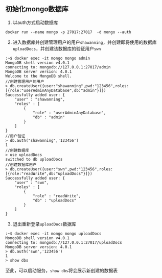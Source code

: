 
## 初始化mongo数据库

1. 以auth方式启动数据库
```
docker run --name mongo -p 27017:27017  -d mongo --auth
```
2. 进入数据库并创建管理用户的用户`shawanning`，并创建即将使用的数据库`uploadDocs`，并创建该数据库的验证用户`swn`
```
:~$ docker exec -it mongo mongo admin
MongoDB shell version v4.0.1
connecting to: mongodb://127.0.0.1:27017/admin
MongoDB server version: 4.0.1
Welcome to the MongoDB shell.
//创建管理用户的用户
> db.createUser({user:"shawanning",pwd:"123456",roles:[{role:"userAdminAnyDatabase",db:"admin"}]})
Successfully added user: {
	"user" : "shawanning",
	"roles" : [
		{
			"role" : "userAdminAnyDatabase",
			"db" : "admin"
		}
	]
}
//用户验证
> db.auth("shawanning",'123456')
1
//创建数据库
> use uploadDocs
switched to db uploadDocs
//创建数据库用户
> db.createUser({user:"swn",pwd:"123456",roles:[{role:"readWrite",db:"uploadDocs"}]})
Successfully added user: {
	"user" : "swn",
	"roles" : [
		{
			"role" : "readWrite",
			"db" : "uploadDocs"
		}
	]
}
```
3. 退出重新登录`uploadDocs`数据库
```
:~$ docker exec -it mongo mongo uploadDocs
MongoDB shell version v4.0.1
connecting to: mongodb://127.0.0.1:27017/uploadDocs
MongoDB server version: 4.0.1
> db.auth('swn','123456')
1
> show dbs
```

至此，可以启动服务，`show dbs`将会展示新创建的数据表